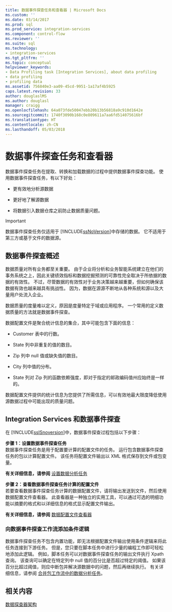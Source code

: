 ```yaml
---
title: 数据事件探查任务和查看器 | Microsoft Docs
ms.custom: ''
ms.date: 03/14/2017
ms.prod: sql
ms.prod_service: integration-services
ms.component: control-flow
ms.reviewer: ''
ms.suite: sql
ms.technology:
- integration-services
ms.tgt_pltfrm: ''
ms.topic: conceptual
helpviewer_keywords:
- Data Profiling task [Integration Services], about data profiling
- data profiling
- profiling data
ms.assetid: 756840e3-aa09-45cd-9951-1a17af4b5925
caps.latest.revision: 33
author: douglaslMS
ms.author: douglasl
manager: craigg
ms.openlocfilehash: 64a073fde50047ebb20b13b56818a9c910d1642e
ms.sourcegitcommit: 1740f3090b168c0e809611a7aa6fd514075616bf
ms.translationtype: HT
ms.contentlocale: zh-CN
ms.lasthandoff: 05/03/2018
---
```

# <a name="data-profiling-task-and-viewer"></a>数据事件探查任务和查看器
  数据事件探查任务在提取、转换和加载数据的过程中提供数据事件探查功能。 使用数据事件探查任务，有以下好处：  
  
-   更有效地分析源数据  
  
-   更好地了解源数据  
  
-   将数据引入数据仓库之前防止数据质量问题。  
  
> [!IMPORTANT]  
>  数据事件探查任务仅适用于 [!INCLUDE[ssNoVersion](../../includes/ssnoversion-md.md)]中存储的数据。 它不适用于第三方或基于文件的数据源。  
  
## <a name="data-profiling-overview"></a>数据事件探查概述  
 数据质量对所有业务都至关重要。 由于企业将分析和业务智能系统建立在他们的事务系统之上，因此关键绩效指标和数据挖掘预测的可靠性完全取决于所依据的数据的有效性。 不过，尽管数据的有效性对于业务决策越来越重要，但如何确保该数据有效也越来越具有挑战性。 因为，数据在源源不断地从各种系统和源以及大量用户处流入企业。  
  
 数据质量的度量难以定义，原因是度量特定于域或应用程序。 一个常用的定义数据质量的方法就是数据事件探查。  
  
 数据配置文件是聚合统计信息的集合，其中可能包含下面的信息：  
  
-   Customer 表中的行数。  
  
-   State 列中非重复的值的数目。  
  
-   Zip 列中 null 值或缺失值的数目。  
  
-   City 列中值的分布。  
  
-   State 列对 Zip 列的函数依赖强度，即对于指定的邮政编码值州应始终是一样的。  
  
 数据配置文件提供的统计信息为您提供了所需信息，可以有效地最大限度降低使用源数据过程中可能出现的质量问题。  
  
## <a name="integration-services-and-data-profiling"></a>Integration Services 和数据事件探查  
 在 [!INCLUDE[ssISnoversion](../../includes/ssisnoversion-md.md)]中，数据事件探查过程包括以下步骤：  
  
 **步骤 1：设置数据事件探查任务**  
 数据事件探查任务是用于配置要计算的配置文件的任务。 运行包含数据事件探查任务的包以计算配置文件。 该任务将配置文件输出以 XML 格式保存到文件或包变量。  
  
 **有关详细信息，请参阅** [设置数据分析任务](../../integration-services/control-flow/setup-of-the-data-profiling-task.md)  
  
 **步骤 2：查看数据事件探查任务计算的配置文件**  
 若要查看数据事件探查任务计算的数据配置文件，请将输出发送到文件，然后使用数据配置文件查看器。 此查看器是一种独立的实用工具，可以通过可选的明细功能以摘要的格式和以详细信息的格式显示配置文件输出。  
  
 **有关详细信息，请参阅** [数据配置文件查看器](../../integration-services/control-flow/data-profile-viewer.md)  
  
### <a name="addition-of-conditional-logic-to-the-data-profiling-workflow"></a>向数据事件探查工作流添加条件逻辑  
 数据事件探查任务不包含内置功能，即无法根据配置文件输出使用条件逻辑来将此任务连接到下游任务。 但是，您只要在脚本任务中进行少量的编程工作即可轻松地添加此逻辑。 例如，脚本任务可以对数据事件探查任务的输出文件执行 Xpath 查询。 该查询可以确定在特定列中 null 值的百分比是否超过特定的阈值。 如果该百分比超过阈值，则应中断包并解决源数据中的问题，然后再继续执行。 有关详细信息，请参阅 [合并包工作流中的数据分析任务](../../integration-services/control-flow/incorporate-a-data-profiling-task-in-package-workflow.md)。  
  
## <a name="related-content"></a>相关内容  
 [数据探查器架构](http://go.microsoft.com/fwlink/?LinkId=251524)  
  
  
